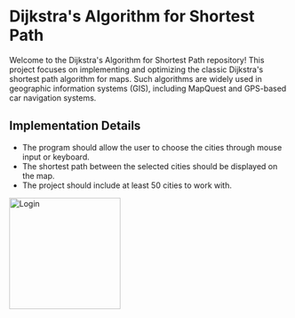 <h1>Dijkstra's Algorithm for Shortest Path</h1>
  <p>Welcome to the Dijkstra's Algorithm for Shortest Path repository! This project focuses on implementing and optimizing the classic Dijkstra's shortest path algorithm for maps. Such algorithms are widely used in geographic information systems (GIS), including MapQuest and GPS-based car navigation systems.</p>

  <h2>Implementation Details</h2>
  <ul>
    <li>The program should allow the user to choose the cities through mouse input or keyboard.</li>
    <li>The shortest path between the selected cities should be displayed on the map.</li>
    <li>The project should include at least 50 cities to work with.</li>
  </ul>

  <img src="screenshots/Screenshot_20230630-023424.jpg" alt="Login" width="200" style="margin-right: 10px;">
